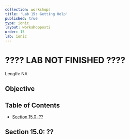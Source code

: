 ```yaml
---
collection: workshops
title: 'Lab 15: Getting Help'
published: true
type: ionic
layout: workshoppost2
order: 15
lab: ionic
---
```


<H1>???? LAB NOT FINISHED ????</h1>

Length: NA

## Objective

<!-- START doctoc generated TOC please keep comment here to allow auto update -->
<!-- DON'T EDIT THIS SECTION, INSTEAD RE-RUN doctoc TO UPDATE -->
<h2>Table of Contents</h2>

- [Section 15.0: ??](#section-150-)

<!-- END doctoc generated TOC please keep comment here to allow auto update -->


## Section 15.0: ??